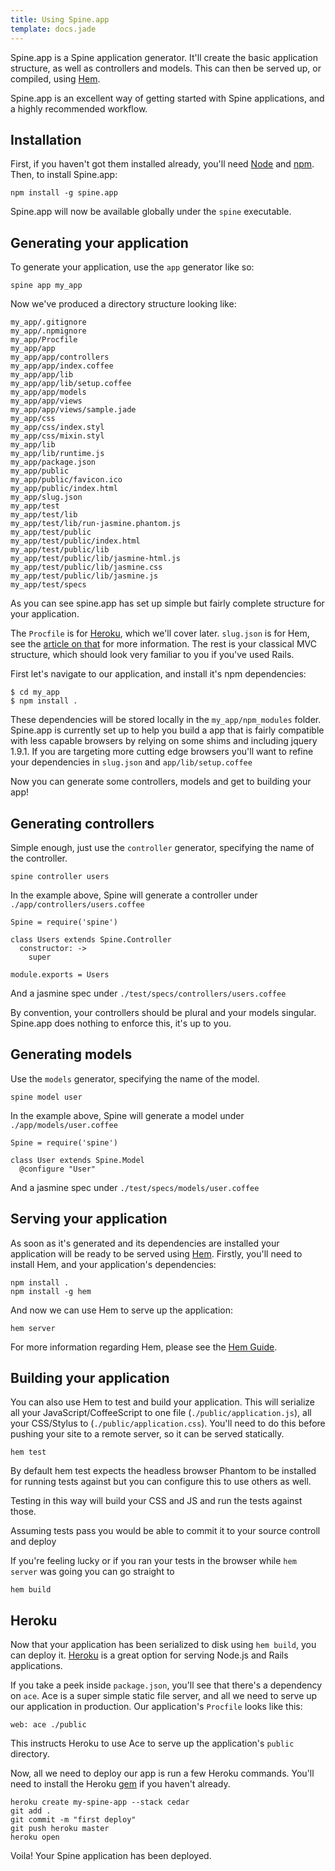 ```yaml
---
title: Using Spine.app
template: docs.jade
---
```


Spine.app is a Spine application generator. It'll create the basic application structure, as well as controllers and models. This can then be served up, or compiled, using [Hem](hem.html).

Spine.app is an excellent way of getting started with Spine applications, and a highly recommended workflow.

## Installation

First, if you haven't got them installed already, you'll need [Node](http://nodejs.org) and [npm](http://npmjs.org). Then, to install Spine.app:

    npm install -g spine.app

Spine.app will now be available globally under the `spine` executable.

## Generating your application

To generate your application, use the `app` generator like so:

    spine app my_app

Now we've produced a directory structure looking like:

    my_app/.gitignore
    my_app/.npmignore
    my_app/Procfile
    my_app/app
    my_app/app/controllers
    my_app/app/index.coffee
    my_app/app/lib
    my_app/app/lib/setup.coffee
    my_app/app/models
    my_app/app/views
    my_app/app/views/sample.jade
    my_app/css
    my_app/css/index.styl
    my_app/css/mixin.styl
    my_app/lib
    my_app/lib/runtime.js
    my_app/package.json
    my_app/public
    my_app/public/favicon.ico
    my_app/public/index.html
    my_app/slug.json
    my_app/test
    my_app/test/lib
    my_app/test/lib/run-jasmine.phantom.js
    my_app/test/public
    my_app/test/public/index.html
    my_app/test/public/lib
    my_app/test/public/lib/jasmine-html.js
    my_app/test/public/lib/jasmine.css
    my_app/test/public/lib/jasmine.js
    my_app/test/specs

As you can see spine.app has set up simple but fairly complete structure for your application.

The `Procfile` is for [Heroku](http://heroku.com), which we'll cover later. `slug.json` is for Hem, see the [article on that](hem.html) for more information. The rest is your classical MVC structure, which should look very familiar to you if you've used Rails.

First let's navigate to our application, and install it's npm dependencies:

    $ cd my_app
    $ npm install .

These dependencies will be stored locally in the `my_app/npm_modules` folder. Spine.app is currently set up to help you build a app that is fairly compatible with less capable browsers by relying on some shims and including jquery 1.9.1. If you are targeting more cutting edge browsers you'll want to refine your dependencies in `slug.json` and `app/lib/setup.coffee`

Now you can generate some controllers, models and get to building your app!

## Generating controllers

Simple enough, just use the `controller` generator, specifying the name of the controller.

    spine controller users

In the example above, Spine will generate a controller under `./app/controllers/users.coffee`

    Spine = require('spine')

    class Users extends Spine.Controller
      constructor: ->
        super

    module.exports = Users

And a jasmine spec under `./test/specs/controllers/users.coffee`

By convention, your controllers should be plural and your models singular. Spine.app does nothing to enforce this, it's up to you.

## Generating models

Use the `models` generator, specifying the name of the model.

    spine model user

In the example above, Spine will generate a model under `./app/models/user.coffee`

    Spine = require('spine')

    class User extends Spine.Model
      @configure "User"

And a jasmine spec under `./test/specs/models/user.coffee`

## Serving your application

As soon as it's generated and its dependencies are installed your application will be ready to be served using [Hem](hem.html). Firstly, you'll need to install Hem, and your application's dependencies:

    npm install .
    npm install -g hem

And now we can use Hem to serve up the application:

    hem server

For more information regarding Hem, please see the [Hem Guide](hem.html).

## Building your application

You can also use Hem to test and build your application. This will serialize all your JavaScript/CoffeeScript to one file (`./public/application.js`), all your CSS/Stylus to (`./public/application.css`). You'll need to do this before pushing your site to a remote server, so it can be served statically.

    hem test

By default hem test expects the headless browser Phantom to be installed for running tests against but you can configure this to use others as well.

Testing in this way will build your CSS and JS and run the tests against those.

Assuming tests pass you would be able to commit it to your source controll and deploy

If you're feeling lucky or if you ran your tests in the browser while `hem server` was going you can go straight to

    hem build

## Heroku

Now that your application has been serialized to disk using `hem build`, you can deploy it. [Heroku](http://heroku.com) is a great option for serving Node.js and Rails applications.  

If you take a peek inside `package.json`, you'll see that there's a dependency on `ace`. Ace is a super simple static file server, and all we need to serve up our application in production. Our application's `Procfile` looks like this:

    web: ace ./public

This instructs Heroku to use Ace to serve up the application's `public` directory.

Now, all we need to deploy our app is run a few Heroku commands. You'll need to install the Heroku [gem](https://rubygems.org/gems/heroku) if you haven't already.

    heroku create my-spine-app --stack cedar
    git add .
    git commit -m "first deploy"
    git push heroku master
    heroku open

Voila! Your Spine application has been deployed.
